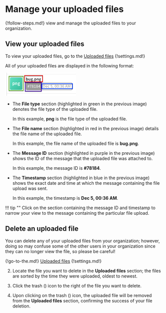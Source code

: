 # Manage your uploaded files

{!follow-steps.md!} view and manage the uploaded files to your organization.

## View your uploaded files

To view your uploaded files, go to the [Uploaded files](/#settings/uploaded-files)
{!settings.md!}

All of your uploaded files are displayed in the following format:

![Uploaded file info](/static/images/help/uploaded-file.png)

* The **File type** section (highlighted in green in the previous image) denotes
the file type of the uploaded file.

    In this example, **png** is the file type of the uploaded file.

* The **File name** section (highlighted in red in the previous image) details
the file name of the uploaded file.

    In this example, the file name of the uploaded file is **bug.png**.

* The **Message ID** section (highlighted in purple in the previous image) shows
the ID of the message that the uploaded file was attached to.

    In this example, the message ID is **#78184**.

* The **Timestamp** section (highlighted in blue in the previous image) shows
the exact date and time at which the message containing the file upload was sent.

    In this example, the timestamp is **Dec 5, 00:36 AM**.

!!! tip ""
    Click on the section containing the message ID and timestamp to narrow your
    view to the message containing the particular file upload.

## Delete an uploaded file

You can delete any of your uploaded files from your organization; however, doing
so may confuse some of the other users in your organization since they can no
longer view the file, so please be careful!

{!go-to-the.md!} [Uploaded files](/#settings/uploaded-files)
{!settings.md!}

2. Locate the file you want to delete in the **Uploaded files** section; the
files are sorted by the time they were uploaded, oldest to newest.

3. Click the trash (<i class="icon-vector-trash"></i>) icon to the right of the
file you want to delete.

4. Upon clicking on the trash (<i class="icon-vector-trash"></i>) icon, the
uploaded file will be removed from the **Uploaded files** section, confirming
the success of your file deletion.
